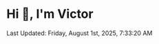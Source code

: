 <h1>Hi 👋, I'm Victor </h1>

<!--RECENT_ACTIVITY:start-->
<!--RECENT_ACTIVITY:end-->

<!--RECENT_ACTIVITY:last_update-->
Last Updated: Friday, August 1st, 2025, 7:33:20 AM
<!--RECENT_ACTIVITY:last_update_end-->
